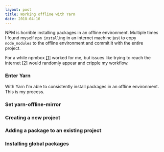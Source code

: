 ```yaml
---
layout: post
title: Working offline with Yarn
date: 2018-04-10
---
```


NPM is horrible installing packages in an offline environment. Multiple times I found myself `npm install`ing in an internet machine just to copy `node_modules` to the offline environment and commit it with the entire project.

For a while npmbox [[1]][npmbox-link] worked for me, but issues like trying to reach the internet [[2]][unnpmbox-issue] would randomly appear and cripple my workflow.

### Enter Yarn

With Yarn I'm able to consistently install packages in an offline environment. This is my process.

### Set yarn-offline-mirror

### Creating a new project

### Adding a package to an existing project

### Installing global packages

[npmbox-link]: https://github.com/arei/npmbox
[unnpmbox-issue]: https://github.com/arei/npmbox/issues/61
